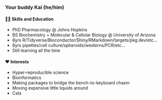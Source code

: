 ### Your buddy Kai (he/him)

####  🤹🏻 Skills and Education
* PhD Pharmacology @ Johns Hopkins
* BS Biochemistry + Molecular & Cellular Biology @ University of Arizona
* 8yrs R/Tidyverse/Bioconductor/Shiny/RMarkdown/targets/pkg dev/etc...
* 8yrs pipettes/cell culture/spheroids/westerns/PCR/etc...
* Still learning all the time

#### ❤️ Interests
* Hyper-reproducible science
* Bioinformatics
* Making packages to bridge the bench-to-keyboard chasm
* Moving expensive little liquids around
* Cats
